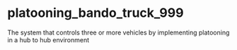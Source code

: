 # platooning_bando_truck_999
The system that controls three or more vehicles by implementing platooning in a hub to hub environment
